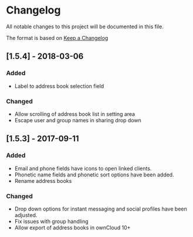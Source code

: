 # Changelog
All notable changes to this project will be documented in this file.

The format is based on [Keep a Changelog](http://keepachangelog.com/en/1.0.0/)

## [1.5.4] - 2018-03-06
### Added
- Label to address book selection field

### Changed
- Allow scrolling of address book list in setting area
- Escape user and group names in sharing drop down

## [1.5.3] - 2017-09-11
### Added
- Email and phone fields have icons to open linked clients.
- Phonetic name fields and phonetic sort options have been added.
- Rename address books

### Changed
- Drop down options for instant messaging and social profiles have been adjusted.
- Fix issues with group handling
- Allow export of address books in ownCloud 10+
